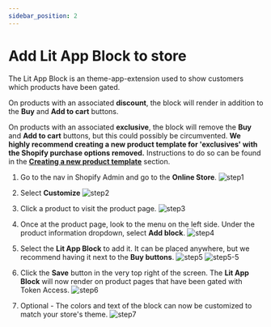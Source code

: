 ```yaml
---
sidebar_position: 2
---
```


# Add Lit App Block to store

The Lit App Block is an theme-app-extension used to show customers which products have been gated.

On products with an associated **discount**, the block will render in addition to the **Buy** and **Add to cart** buttons.

On products with an associated **exclusive**, the block will remove the **Buy** and **Add to cart** buttons, but this could possibly be circumvented.
**We highly recommend creating a new product template for 'exclusives' with the Shopify purchase options removed.** Instructions to do so can be found in the **[Creating a new product template](creating-a-new-product-template.md)** section.

1. Go to the nav in Shopify Admin and go to the **Online Store**.
![step1](/img/shopify_add_block/shopify_add_block_1.png)

2. Select **Customize**
![step2](/img/shopify_add_block/shopify_add_block_2.png)

3. Click a product to visit the product page.
![step3](/img/shopify_add_block/shopify_add_block_3.png)

4. Once at the product page, look to the menu on the left side.  Under the product information dropdown, select **Add block**.
![step4](/img/shopify_add_block/shopify_add_block_4.png)

5. Select the **Lit App Block** to add it.  It can be placed anywhere, but we recommend having it next to the **Buy buttons**.
![step5](/img/shopify_add_block/shopify_add_block_5.png)
![step5-5](/img/shopify_add_block/shopify_add_block_5-5.png)


7. Click the **Save** button in the very top right of the screen. The **Lit App Block** will now render on product pages that have been gated with Token Access.
![step6](/img/shopify_add_block/shopify_add_block_6.png)

8. Optional -  The colors and text of the block can now be customized to match your store's theme.
![step7](/img/shopify_add_block/shopify_add_block_7.png)


